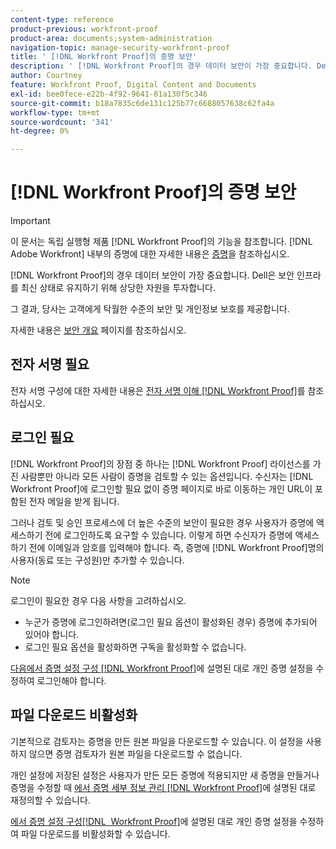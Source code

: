```yaml
---
content-type: reference
product-previous: workfront-proof
product-area: documents;system-administration
navigation-topic: manage-security-workfront-proof
title: ' [!DNL Workfront Proof]의 증명 보안'
description: ' [!DNL Workfront Proof]의 경우 데이터 보안이 가장 중요합니다. Dell은 보안 인프라를 최신 상태로 유지하기 위해 상당한 자원을 투자합니다.'
author: Courtney
feature: Workfront Proof, Digital Content and Documents
exl-id: bee0fece-e22b-4f92-9641-81a130f5c346
source-git-commit: b18a7835c6de131c125b77c6688057638c62fa4a
workflow-type: tm+mt
source-wordcount: '341'
ht-degree: 0%

---
```


# [!DNL Workfront Proof]의 증명 보안

>[!IMPORTANT]
>
>이 문서는 독립 실행형 제품 [!DNL Workfront Proof]의 기능을 참조합니다. [!DNL Adobe Workfront] 내부의 증명에 대한 자세한 내용은 [증명](../../../review-and-approve-work/proofing/proofing.md)을 참조하십시오.

[!DNL Workfront Proof]의 경우 데이터 보안이 가장 중요합니다. Dell은 보안 인프라를 최신 상태로 유지하기 위해 상당한 자원을 투자합니다.

그 결과, 당사는 고객에게 탁월한 수준의 보안 및 개인정보 보호를 제공합니다.

자세한 내용은 [보안 개요](https://www.adobe.com/legal/terms/enterprise-licensing/workfront-legacy-terms.html) 페이지를 참조하십시오.

## 전자 서명 필요

전자 서명 구성에 대한 자세한 내용은 [전자 서명 이해 [!DNL Workfront Proof]](../../../workfront-proof/wp-acct-admin/managing-security/electronic-sigs-in-wp.md)를 참조하십시오.

## 로그인 필요

[!DNL Workfront Proof]의 장점 중 하나는 [!DNL Workfront Proof] 라이선스를 가진 사람뿐만 아니라 모든 사람이 증명을 검토할 수 있는 옵션입니다. 수신자는 [!DNL Workfront Proof]에 로그인할 필요 없이 증명 페이지로 바로 이동하는 개인 URL이 포함된 전자 메일을 받게 됩니다.

그러나 검토 및 승인 프로세스에 더 높은 수준의 보안이 필요한 경우 사용자가 증명에 액세스하기 전에 로그인하도록 요구할 수 있습니다. 이렇게 하면 수신자가 증명에 액세스하기 전에 이메일과 암호를 입력해야 합니다. 즉, 증명에 [!DNL Workfront Proof]명의 사용자(동료 또는 구성원)만 추가할 수 있습니다.

>[!NOTE]
>
>로그인이 필요한 경우 다음 사항을 고려하십시오.
>
>* 누군가 증명에 로그인하려면(로그인 필요 옵션이 활성화된 경우) 증명에 추가되어 있어야 합니다.
>* 로그인 필요 옵션을 활성화하면 구독을 활성화할 수 없습니다.
>



[다음에서 증명 설정 구성 [!DNL Workfront Proof]](../../../workfront-proof/wp-work-proofsfiles/manage-your-work/configure-proof-settings.md)에 설명된 대로 개인 증명 설정을 수정하여 로그인해야 합니다.

## 파일 다운로드 비활성화

기본적으로 검토자는 증명을 만든 원본 파일을 다운로드할 수 있습니다. 이 설정을 사용하지 않으면 증명 검토자가 원본 파일을 다운로드할 수 없습니다.

개인 설정에 저장된 설정은 사용자가 만든 모든 증명에 적용되지만 새 증명을 만들거나 증명을 수정할 때 [에서 증명 세부 정보 관리 [!DNL Workfront Proof]](../../../workfront-proof/wp-work-proofsfiles/manage-your-work/manage-proof-details.md)에 설명된 대로 재정의할 수 있습니다.

[에서 증명 설정 구성[!DNL &#x200B; Workfront Proof]](../../../workfront-proof/wp-work-proofsfiles/manage-your-work/configure-proof-settings.md)에 설명된 대로 개인 증명 설정을 수정하여 파일 다운로드를 비활성화할 수 있습니다.
